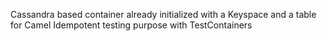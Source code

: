 Cassandra based container already initialized with a Keyspace and a table for Camel Idempotent testing purpose with TestContainers
